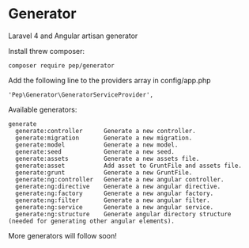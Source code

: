 Generator
=========

Laravel 4 and Angular artisan generator

Install threw composer:
```
composer require pep/generator
```

Add the following line to the providers array in config/app.php
```
'Pep\Generator\GeneratorServiceProvider',
```

Available generators:
```
generate
  generate:controller      Generate a new controller.
  generate:migration       Generate a new migration.
  generate:model           Generate a new model.
  generate:seed            Generate a new seed.
  generate:assets          Generate a new assets file.
  generate:asset           Add asset to GruntFile and assets file.
  generate:grunt           Generate a new GruntFile.
  generate:ng:controller   Generate a new angular controller.
  generate:ng:directive    Generate a new angular directive.
  generate:ng:factory      Generate a new angular factory.
  generate:ng:filter       Generate a new angular filter.
  generate:ng:service      Generate a new angular service.
  generate:ng:structure    Generate angular directory structure (needed for generating other angular elements).
```

More generators will follow soon!
